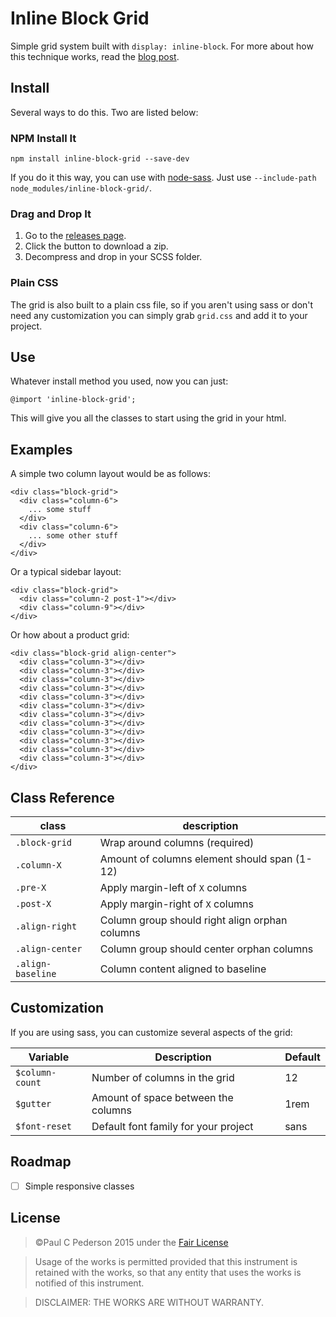 # Inline Block Grid

Simple grid system built with `display: inline-block`. For more about how this technique works, read the [blog post](http://paulcpederson.com/articles/inline-block-grid/).

## Install

Several ways to do this. Two are listed below:

### NPM Install It

```
npm install inline-block-grid --save-dev
```

If you do it this way, you can use with [node-sass](https://github.com/sass/node-sass#command-line-interface). Just use `--include-path node_modules/inline-block-grid/`.

### Drag and Drop It

1. Go to the [releases page](https://github.com/paulcpederson/inline-block-grid/releases).
2. Click the button to download a zip.
3. Decompress and drop in your SCSS folder.

### Plain CSS

The grid is also built to a plain css file, so if you aren't using sass or don't need any customization you can simply grab `grid.css` and add it to your project.

## Use

Whatever install method you used, now you can just:

```
@import 'inline-block-grid';
```

This will give you all the classes to start using the grid in your html.

## Examples

A simple two column layout would be as follows:

```
<div class="block-grid">
  <div class="column-6">
    ... some stuff
  </div>
  <div class="column-6">
    ... some other stuff
  </div>
</div>
```

Or a typical sidebar layout:

```
<div class="block-grid">
  <div class="column-2 post-1"></div>
  <div class="column-9"></div>
</div>
```

Or how about a product grid:

```
<div class="block-grid align-center">
  <div class="column-3"></div>
  <div class="column-3"></div>
  <div class="column-3"></div>
  <div class="column-3"></div>
  <div class="column-3"></div>
  <div class="column-3"></div>
  <div class="column-3"></div>
  <div class="column-3"></div>
  <div class="column-3"></div>
  <div class="column-3"></div>
  <div class="column-3"></div>
  <div class="column-3"></div>
</div>
```

## Class Reference

| class | description |
| ----- | ----------- |
| `.block-grid` | Wrap around columns (required) |
| `.column-X` | Amount of columns element should span (1-12) |
| `.pre-X` | Apply margin-left of `X` columns |
| `.post-X` | Apply margin-right of `X` columns |
| `.align-right` | Column group should right align orphan columns |
| `.align-center` | Column group should center orphan columns |
| `.align-baseline` | Column content aligned to baseline |

## Customization

If you are using sass, you can customize several aspects of the grid:

| Variable | Description | Default |
| -------- | ----------- | ------- |
| `$column-count` | Number of columns in the grid | 12 |
| `$gutter` | Amount of space between the columns | 1rem |
| `$font-reset` | Default font family for your project | sans |

## Roadmap

- [ ] Simple responsive classes

## License

>©Paul C Pederson 2015 under the [Fair License](http://en.wikipedia.org/wiki/Fair_License)

>Usage of the works is permitted provided that this instrument is retained with the works, so that any entity that uses the works is notified of this instrument.

>DISCLAIMER: THE WORKS ARE WITHOUT WARRANTY.